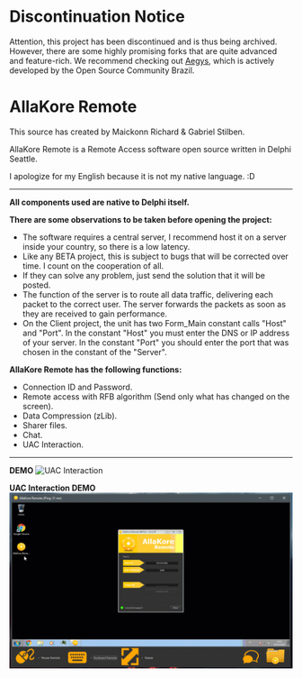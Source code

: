 
# Discontinuation Notice

Attention, this project has been discontinued and is thus being archived. However, there are some highly promising forks that are quite advanced and feature-rich. We recommend checking out [Aegys](https://github.com/OpenSourceCommunityBrasil/Aegys-Acesso-Remoto), which is actively developed by the Open Source Community Brazil.

# AllaKore Remote

This source has created by Maickonn Richard & Gabriel Stilben.

AllaKore Remote is a Remote Access software open source written in Delphi Seattle.

I apologize for my English because it is not my native language. :D

----
**All components used are native to Delphi itself.**

<strong>There are some observations to be taken before opening the project:</strong>

* The software requires a central server, I recommend host it on a server inside your country, so there is a low latency.
* Like any BETA project, this is subject to bugs that will be corrected over time. I count on the cooperation of all.
* If they can solve any problem, just send the solution that it will be posted.
* The function of the server is to route all data traffic, delivering each packet to the correct user. The server forwards the packets as soon as they are received to gain performance.
* On the Client project, the unit has two Form_Main constant calls "Host" and "Port". In the constant "Host" you must enter the DNS or IP address of your server. In the constant "Port" you should enter the port that was chosen in the constant of the "Server".



<strong>AllaKore Remote has the following functions:</strong>

* Connection ID and Password.
* Remote access with RFB algorithm (Send only what has changed on the screen).
* Data Compression (zLib).
* Sharer files.
* Chat.
* UAC Interaction.

---

<strong>DEMO</strong>
![UAC Interaction](Assets/demo.gif)

<strong>UAC Interaction DEMO</strong>
![UAC Interaction](Assets/uac_interaction.gif)
